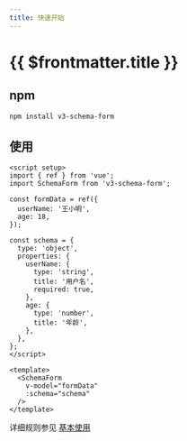 ```yaml
---
title: 快速开始
---
```


# {{ $frontmatter.title }}

<script setup>
const schema = {
  type: 'object',
  properties: {
    userName: {
      type: 'string',
      title: '用户名',
      required: true,
    },
    age: {
      type: 'number',
      title: '年龄',
    },
  }
}
</script>

## npm

```bash
npm install v3-schema-form
```

## 使用

```vue
<script setup>
import { ref } from 'vue';
import SchemaForm from 'v3-schema-form';

const formData = ref({
  userName: '王小明',
  age: 18,
});

const schema = {
  type: 'object',
  properties: {
    userName: {
      type: 'string',
      title: '用户名',
      required: true,
    },
    age: {
      type: 'number',
      title: '年龄',
    },
  },
};
</script>

<template>
  <SchemaForm
    v-model="formData"
    :schema="schema"
  />
</template>
```

<Demo :schema="JSON.stringify(schema,null,2)" description="" path=""/>

详细规则参见 [基本使用](./using)
